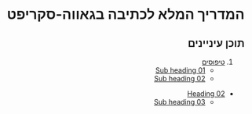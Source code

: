 <div dir='rtl' align='right' style="    list-style-type: none;">
  <h1>המדריך המלא לכתיבה בגאווה-סקריפט</h1p>
  <h2>תוכן עיניינים</h2>

1. [טיפוסים](#types)
	- [Sub heading 01](#sub-heading-01)
	- [Sub heading 02](#sub-heading-02)
- [Heading 02](#heading-02)
	- [Sub heading 03](#sub-heading-03)
</div>
